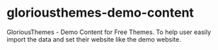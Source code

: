 # gloriousthemes-demo-content
 GloriousThemes - Demo Content for Free Themes. To help user easily import the data and set their website like the demo website.
